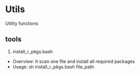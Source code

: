 # Utils
Utility functions

## tools
1. install_r_pkgs.bash
  - Overview: It scan one file and install all required packages
  - Usage: sh install_r_pkgs.bash file_path
